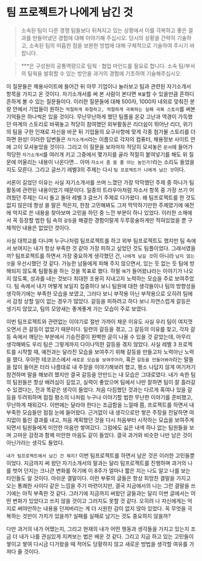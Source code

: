 # 팀 프로젝트가 나에게 남긴 것

> 소속된 팀이 다른 경쟁 팀들보다 뒤쳐지고 있는 상황에서 이를 극복하고 좋은 결과를 만들어냈던 경험에 대해 이야기해 주십시오. 당시의 상황을 간략히 기술하고, 소속된 팀의 미흡한 점을 보완한 방법에 대해 구체적으로 기술하여 주시기 바랍니다.

> ***은 구성원의 공통역량으로 팀웍ㆍ협업 마인드를 필요로 합니다. 소속 팀/부서의 팀웍을 발휘할 수 있는 방안을 과거의 경험에 기초하여 기술해주십시오.

 이 질문들은 채용사이트에 들어간 뒤 아무 기업이나 눌러보고 팀과 관련된 자기소개서 항목을 가지고 온 것이다. 자기소개서를 써 본 사람이 본다면 `복붙`할 수 있을만큼 흔하디 흔하게 볼 수 있는 질문들이다. 이러한 질문들에 대해 500자, 1000자 내외로 맞춰진 분량 안에서 기업들이 원하는 `적절하게 좌절하고, 적절하게 극복하는 실패 극복 스토리`를 써본 기억들은 하나씩은 있을 것이다. 무난무난하게 했던 팀플을 온갖 고난과 역경이 가득했던 마계의 스토리로 바꿔놓고 적당히 참여했던 외부활동은 리더쉽이 뛰어난 리더, 위기의 팀을 구한 인재로 자신을 바꾼 뒤 기업들의 요구사항에 맞게 각종 첨가물 스토리를 더하면 완성! 이러한 답변들은 `자기소개서`라는 이름으로 각자의 컴퓨터, 채용정보 사이트 안에 고이 모셔놓았을 것이다. 그리고 이 질문을 보자마자 적당히 모셔놓은 `문서`에 들어가 적당한 `자기소개서`를 여러개 키고 그중에서 몇가지를 골라 적절히 붙여넣기를 해도 위 질문에 어울리는 내용이 나온다면... 아마 `자소서 좀 쓸 줄 아는 놈인가?`라는 소리도 들었을지도 모른다. 그리고 글쓰기 레벨3의 주제는 다시 `팀 프로젝트가 나에게 남긴 것`이다.

 서론이 길었던 이유는 사실 자기소개서를 쓰며 느꼈던 가장 막막했던 주제 중 하나가 팀 활동에 관련된 내용이었기 때문이다. 일종의 트라우마처럼 자소서 항목 중 가장 쓰기 어려웠던 주제는 다시 돌고 돌아 레벨 3 글쓰기 주제로 다가왔다. 왜 팀프로젝트를 한 것도 없지 않은데 항상 쓸 말은 적은지, 한참 고민해봐도 그저 막막하기만한 주제였기에 예전에 억지로 쓴 내용을 찾아보며 고민을 하던 중 느낀 부분이 하나 있었다. 이러한 소재에서 꼭 등장할 법한 팀 속의 `갈등`을 해결한 경험이랄게 두루뭉술하게만 적혀있었을 뿐 구체적인 내용은 없었던 것이다. 

 사실 대학교를 다니며 누구나처럼 팀프로젝트를 하고 외부 팀프로젝트도 했지만 팀 속에서 보여지는 내가 항상 부족한 것 같아 가장 피하고 싶었던 것도 팀플이었다. 그래서였을까? 팀프로젝트를 하면서 가장 중요하게 생각했던 건, `나에게 남길 것`이 아니라 `남지 않는 것`을 우선시했던 것 같다. 가능한 남들에게 피해 주지 않으면서, 있는 듯 없는 듯 팀에 방해되지 않도록 팀활동을 하는 것을 목표로 했다. 하필 `얘`가 들어왔냐라는 이야기가 나오지 않도록, 성과를 내는 것보다 최대한 조용히 지내고자 노력하는 모습을 주로 보여주었다. 팀 속에서 내가 어떻게 보일지 집중하다 보니 팀원에 대한 생각들이나 팀의 방향성을 생각하기에는 부족한 모습을 보였고, 그러다 보니 부작용 아닌 부작용으로 오히려 팀에서 감정 상할 일이 없는 경우가 많았다. 갈등을 피하려고 하다 보니 자연스럽게 갈등은 생기지 않았고, 팀의 모양새는 좋게좋게 가는 모습이 주로 보였다.

 이번 팀프로젝트와 관련없는 이야기로 절반 가까이 채운 이유도 사실 우리 팀이 여지껏 오면서 큰 갈등이 없었기 때문이다. 일련의 갈등을 겪고, 그 갈등의 이유를 찾고, 각자 갈등 속에서 깨닫는 부분에서 기승전결이 완벽한 글이 나올 수 있을 것 같았는데, 아무리 생각해봐도 우리 팀은 그렇게까지 다이나믹한 갈등을 겪지 않았다. 사실 레벨 3 프로젝트를 시작할 때, 예전과는 달라진 모습을 보여주기 위해 갈등을 만들고자 노력아닌 노력을 했다. 우아한 테코코스에서 `새로운 모습을 보여주어라`, 혹은 `갈등을 만들어봐라`라는 말들을 많이 들어온 터라 나름대로 내 주장을 이야기해보려 했고, 평소 나답지 않게 여기저기 참견하며 말을 해보려 했지만 결국 갈등을 안만드는 내 모습은 그대로였다. 내가 속한 팀의 팀원들은 항상 배려심이 깊었고, 실력이 좋았으며 팀에서 나만 잘하면 팀이 잘 흘러갈 수 있겠다는, 전과 똑같은 생각이 들었다. 처음 다짐했던 것과는 다르게 혹여나 있을 갈등을 두려워하며 점점 평소의 나처럼 누구나 이야기할 법한 무난한 이야기를 준비했고, 무난하게 채워갔다. 이번에는 달라야 한다는 조급함을 느낄때 쯤, 프로젝트를 하면서 내 부족한 모습들만 점점 눈에 들어왔다. 근거없이 내 생각으로만 쌓은 주장을 전달하면 여지없이 틀린 결과를 내고, 처음 계획했던 것을 다시 처음부터 시작하는 모습을 보여주게 되면서 팀원들에게 미안한 마음만 쌓여갔다. 그럼에도 싫은 내색 하나 없는 팀원들을 보며 고마운 감정과 함께 미안한 마음도 같이 들었다. 결국 과거와 비슷한 나만 남은 것이 아닌가라는 생각도 들었다.

 `내가 팀프로젝트에서 남긴 건 뭐지?` 이번 팀프로젝트를 하면서 남은 것은 이러한 고민들뿐이었다. 지금까지 써 왔던 자기소개서의 말과는 달리 팀프로젝트를 진행하며 과거의 나를 벗어 던지는 크나큰 변화를 하기에 이 8주가 얼마나 짧은 지는 나도 알고 나를 보는 타인들도 알 것이다. 아쉬운 결말이다. 이런 부류의 글들은 항상 희망찬 결말을 가지고 오는 통쾌한 사이다 같은 느낌을 주기 마련이지만, 결국 지금에서의 나는 그런 결말을 쓰기에는 아직 부족한 것 같다. 그러기에 지금까지 써왔던 글들과는 달리 이번 글에서는 어떤 변화가 있었다고 쓰지 않을 것이고 그러지도 못할 것 같다. 오히려 나 자신에게는 억지로 써야만하는 내용을 던져버리는 게 더 시원한 감이 없지 않아 있었다. 꼭 무엇을 극복하는 것만이 가치가 있을까? 실패를 실패로 남기는 것도 중요하지 않을까?

 다만 과거의 내가 어땠는지, 그리고 현재의 내가 어떤 행동과 생각들을 가지고 있는지 조금 더 내가 나를 관심있게 지켜보는 법은 배운 것 같다. 그리고 지금 하고 있는 고민들이 쌓이고 쌓여 다시금 다가왔을 때 적어도 당황하지 않고 새로운 방법을 생각할 여유를 가져다 줄 것이다.
